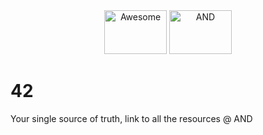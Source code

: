 <div align="center">
	<img width="100" height="70" src="https://raw.githubusercontent.com/sindresorhus/awesome/master/media/logo.svg?sanitize=true" alt="Awesome"/>
	<img width="100" height="70" src="https://avatars0.githubusercontent.com/u/8202123?s=200&v=4" alt="AND"/>
</div>

# 42
Your single source of truth, link to all the resources @ AND
